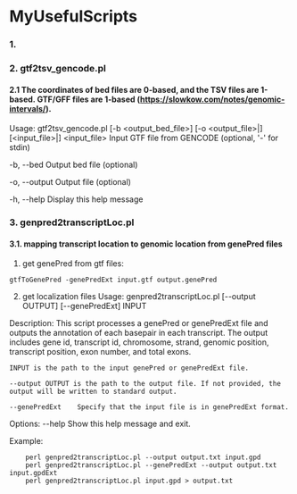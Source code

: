 # MyUsefulScripts

### 1. 

### 2. gtf2tsv_gencode.pl
#### 2.1 The coordinates of bed files are 0-based, and the TSV files are 1-based. GTF/GFF files are 1-based (https://slowkow.com/notes/genomic-intervals/).
Usage: gtf2tsv_gencode.pl [-b <output_bed_file>] [-o <output_file>|<STDOUT>] [<input_file>|<STDIN>]
  <input_file>   Input GTF file from GENCODE (optional, '-' for stdin)
  
  -b, --bed  Output bed file (optional)
  
  -o, --output  Output file (optional)
  
  -h, --help    Display this help message

### 3. genpred2transcriptLoc.pl
#### 3.1. mapping transcript location to genomic location from genePred files

1. get genePred from gtf files:

```{shell}
gtfToGenePred -genePredExt input.gtf output.genePred
```

2. get localization files
Usage: genpred2transcriptLoc.pl [--output OUTPUT] [--genePredExt] INPUT

Description:
    This script processes a genePred or genePredExt file and outputs the annotation of each basepair in each transcript. The output includes gene id, transcript id, chromosome, strand, genomic position, transcript position, exon number, and total exons.
    
    INPUT is the path to the input genePred or genePredExt file.
    
    --output OUTPUT is the path to the output file. If not provided, the output will be written to standard output.
    
    --genePredExt    Specify that the input file is in genePredExt format.
    
Options:
    --help      Show this help message and exit.

Example:
```{shell}
    perl genpred2transcriptLoc.pl --output output.txt input.gpd
    perl genpred2transcriptLoc.pl --genePredExt --output output.txt input.gpdExt
    perl genpred2transcriptLoc.pl input.gpd > output.txt
```

